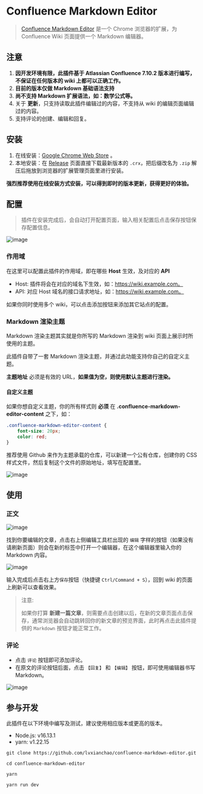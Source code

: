 # Confluence Markdown Editor

> [Confluence Markdown Editor](https://github.com/lvxianchao/confluence-markdown-editor) 是一个 Chrome 浏览器的扩展，为 Confluence Wiki 页面提供一个 Markdown 编辑器。

## 注意

1. **因开发环境有限，此插件基于  Atlassian Confluence 7.10.2 版本进行编写，不保证在任何版本的 wiki 上都可以正确工作。**
2. **目前的版本仅做 Markdown 基础语法支持**
3. **尚不支持 Markdown 扩展语法，如：数学公式等。**
4. 关于 **更新**，只支持读取此插件编辑过的内容，不支持从 wiki 的编辑页面编辑过的内容。
5. 支持评论的创建、编辑和回复。

## 安装

1. 在线安装：[Google Chrome Web Store](https://chrome.google.com/webstore/detail/confluence-markdown-edito/jldbgellbepcpbggjfpmjafpggpkbgca?hl=zh-CN&authuser=0) 。
2. 本地安装：在 [Release](https://github.com/lvxianchao/confluence-markdown-editor/releases) 页面直接下载最新版本的 `.crx`，把后缀改名为 `.zip` 解压后拖放到浏览器的扩展管理页面里进行安装。

**强烈推荐使用在线安装方式安装，可以得到即时的版本更新，获得更好的体验。**

## 配置

> 插件在安装完成后，会自动打开配置页面，输入相关配置后点击保存按钮保存配置信息。

![image](https://user-images.githubusercontent.com/22412818/156962426-960ae57c-476e-4b3c-a2c5-57b377456e33.png)

### 作用域

在这里可以配置此插件的作用域，即在哪些 **Host** 生效，及对应的 **API**

* Host: 插件将会在对应的域名下生效，如：https://wiki.example.com。
* API: 对应 Host 域名的接口请求地址，如：https://wiki.example.com。

如果你同时使用多个 wiki，可以点击添加按钮来添加其它站点的配置。

### Markdown 渲染主题

Markdown 渲染主题其实就是你所写的 Markdown 渲染到 wiki 页面上展示时所使用的主题。

此插件自带了一套 Markdown 渲染主题，并通过此功能支持你自己的自定义主题。

**主题地址** 必须是有效的 URL，**如果值为空，则使用默认主题进行渲染。**

#### 自定义主题

如果你想自定义主题，你的所有样式则 **必须** 在 **.confluence-markdown-editor-content** 之下，如：

```css
.confluence-markdown-editor-content {
    font-size: 20px;
    color: red;
}
```

推荐使用 Github 来作为主题承载的仓库，可以新建一个公有仓库，创建你的 CSS 样式文件，然后复制这个文件的原始地址，填写在配置里。

![image](https://user-images.githubusercontent.com/22412818/148865915-b09b5faa-c3b9-4696-91f6-86844190548c.png)

## 使用

### 正文

![image](https://user-images.githubusercontent.com/22412818/156983532-3c04c809-2eb0-429b-aabd-245c37b9bab5.png)

找到你要编辑的文章，点击右上侧编辑工具栏出现的 `编辑` 字样的按钮（如果没有请刷新页面）则会在新的标签中打开一个编辑器，在这个编辑器里输入你的 Markdown 内容。

![image](https://user-images.githubusercontent.com/22412818/179473162-40fb728f-4022-4bbb-8d45-d8cd94774144.png)

输入完成后点击右上方`保存`按钮（快捷键 `Ctrl/Command + S`），回到 wiki 的页面上刷新可以查看效果。

> 注意:
>
> 如果你打算 **新建一篇文章**，则需要点击创建以后，在新的文章页面点击保存，通常浏览器会自动跳转回你的新文章的预览界面，此时再点击此插件提供的 `Markdown` 按钮才能正常工作。

### 评论

* 点击 `评论` 按钮即可添加评论。
* 在原文的评论按钮后面，点击 `【回复】` 和 `【编辑】` 按钮，即可使用编辑器书写 Markdown。

![image](https://user-images.githubusercontent.com/22412818/156968897-8578857e-735b-4631-9734-9b2cd01c1c3a.png)

## 参与开发

此插件在以下环境中编写及测试，建议使用相应版本或更高的版本。

* Node.js: v16.13.1
* yarn: v1.22.15

```shell
git clone https://github.com/lvxianchao/confluence-markdown-editor.git

cd confluence-markdown-editor

yarn

yarn run dev 
```
